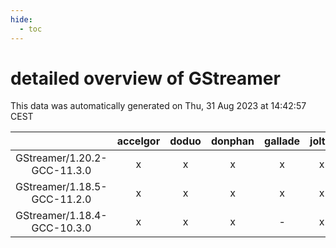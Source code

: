 ```yaml
---
hide:
  - toc
---
```


detailed overview of GStreamer
==============================


This data was automatically generated on Thu, 31 Aug 2023 at 14:42:57 CEST  

| |accelgor|doduo|donphan|gallade|joltik|skitty|swalot|victini|
| :---: | :---: | :---: | :---: | :---: | :---: | :---: | :---: | :---: |
|GStreamer/1.20.2-GCC-11.3.0|x|x|x|x|x|x|x|x|
|GStreamer/1.18.5-GCC-11.2.0|x|x|x|x|x|x|x|x|
|GStreamer/1.18.4-GCC-10.3.0|x|x|x|-|x|x|x|x|
